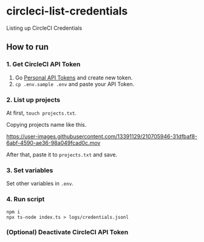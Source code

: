 # circleci-list-credentials

Listing up CircleCI Credentials

## How to run

### 1. Get CircleCI API Token

1. Go [Personal API Tokens](https://app.circleci.com/settings/user/tokens) and create new token.
2. `cp .env.sample .env` and paste your API Token.

### 2. List up projects

At first, `touch projects.txt`.

Copying projects name like this.

https://user-images.githubusercontent.com/13391129/210705946-31dfbaf8-6abf-4590-ae36-98a049fcad0c.mov

After that, paste it to `projects.txt` and save.

### 3. Set variables

Set other variables in `.env`.

### 4. Run script

```shell
npm i
npx ts-node index.ts > logs/credentials.jsonl
```

### (Optional) Deactivate CircleCI API Token
